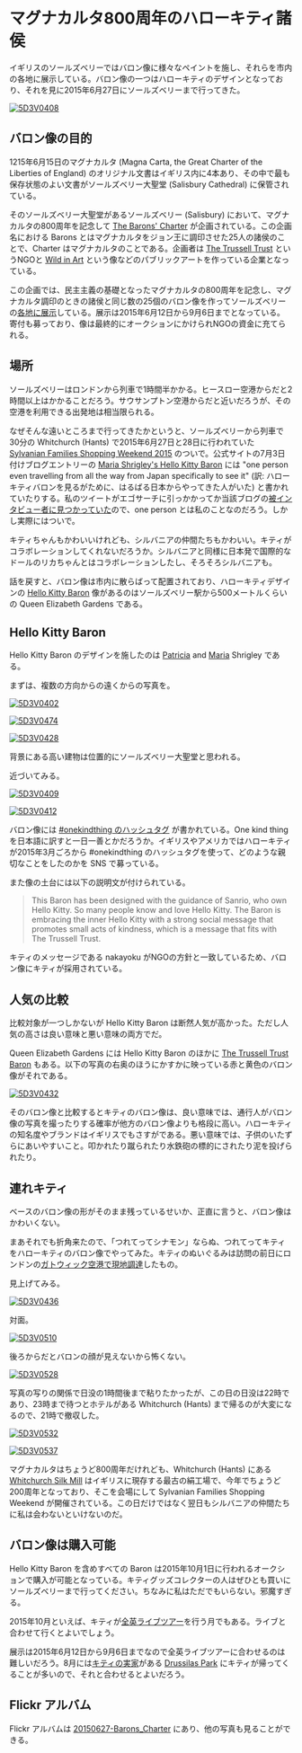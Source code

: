 # マグナカルタ800周年のハローキティ諸侯

イギリスのソールズベリーではバロン像に様々なペイントを施し、それらを市内の各地に展示している。バロン像の一つはハローキティのデザインとなっており、それを見に2015年6月27日にソールズベリーまで行ってきた。

[![5D3V0408](https://c2.staticflickr.com/4/3824/19210464520_0db6427d76.jpg)](https://www.flickr.com/photos/ohtake_tomohiro/19210464520)

## バロン像の目的

1215年6月15日のマグナカルタ (Magna Carta, the Great Charter of the Liberties of England) のオリジナル文書はイギリス内に4本あり、その中で最も保存状態のよい文書がソールズベリー大聖堂 (Salisbury Cathedral) に保管されている。

そのソールズベリー大聖堂があるソールズベリー (Salisbury) において、マグナカルタの800周年を記念して [The Barons' Charter](http://www.thebaronscharter.org.uk/) が企画されている。この企画名における Barons とはマグナカルタをジョン王に調印させた25人の諸侯のことで、Charter はマグナカルタのことである。企画者は [The Trussell Trust](http://www.trusselltrust.org/) というNGOと [Wild in Art](http://www.wildinart.co.uk/) という像などのパブリックアートを作っている企業となっている。

この企画では、民主主義の基礎となったマグナカルタの800周年を記念し、マグナカルタ調印のときの諸侯と同じ数の25個のバロン像を作ってソールズベリーの[各地に展示](http://www.thebaronscharter.org.uk/trail/)している。展示は2015年6月12日から9月6日までとなっている。寄付も募っており、像は最終的にオークションにかけられNGOの資金に充てられる。

## 場所

ソールズベリーはロンドンから列車で1時間半かかる。ヒースロー空港からだと2時間以上はかかることだろう。サウサンプトン空港からだと近いだろうが、その空港を利用できる出発地は相当限られる。

なぜそんな遠いところまで行ってきたかというと、ソールズベリーから列車で30分の Whitchurch (Hants) で2015年6月27日と28日に行われていた [Sylvanian Families Shopping Weekend 2015](https://www.facebook.com/events/555409394561754/) のついで。公式サイトの7月3日付けブログエントリーの [Maria Shrigley's Hello Kitty Baron](http://www.thebaronscharter.org.uk/news/maria-shrigleys-hello-kitty-baron/) には "one person even travelling from all the way from Japan specifically to see it" (訳: ハローキティバロンを見るがために、はるばる日本からやってきた人がいた) と書かれていたりする。私のツイートがエゴサーチに引っかかってか当該ブログの[被インタビュー者に見つかっていた](https://twitter.com/voomoo/status/615912860925960192)ので、one person とは私のことなのだろう。しかし実際にはついで。

キティちゃんもかわいいけれども、シルバニアの仲間たちもかわいい。キティがコラボレーションしてくれないだろうか。シルバニアと同様に日本発で国際的なドールのリカちゃんとはコラボレーションしたし、そろそろシルバニアも。

話を戻すと、バロン像は市内に散らばって配置されており、ハローキティデザインの [Hello Kitty Baron](http://www.thebaronscharter.org.uk/barons/hello-kitty-baron/) 像があるのはソールズベリー駅から500メートルくらいの Queen Elizabeth Gardens である。

## Hello Kitty Baron

Hello Kitty Baron のデザインを施したのは [Patricia](https://twitter.com/voomoo) and [Maria](https://twitter.com/mariashrigley) Shrigley である。

まずは、複数の方向からの遠くからの写真を。

[![5D3V0402](https://c1.staticflickr.com/1/337/18777444783_c8db12bef2.jpg)](https://www.flickr.com/photos/ohtake_tomohiro/18777444783)

[![5D3V0474](https://c1.staticflickr.com/1/539/19371951176_84795ff694.jpg)](https://www.flickr.com/photos/ohtake_tomohiro/19371951176)

[![5D3V0428](https://c2.staticflickr.com/4/3946/18775532564_19a0515124.jpg)](https://www.flickr.com/photos/ohtake_tomohiro/18775532564)

背景にある高い建物は位置的にソールズベリー大聖堂と思われる。

近づいてみる。

[![5D3V0409](https://c1.staticflickr.com/1/314/19402193201_5a2d72f979.jpg)](https://www.flickr.com/photos/ohtake_tomohiro/19402193201)

[![5D3V0412](https://c1.staticflickr.com/1/397/19210461410_f446733260.jpg)](https://www.flickr.com/photos/ohtake_tomohiro/19210461410)

バロン像には [#onekindthing のハッシュタグ](https://twitter.com/hashtag/onekindthing) が書かれている。One kind thing を日本語に訳すと一日一善とかだろうか。イギリスやアメリカではハローキティが2015年3月ごろから #onekindthing のハッシュタグを使って、どのような親切なことをしたのかを SNS で募っている。

また像の土台には以下の説明文が付けられている。

> This Baron has been designed with the guidance of Sanrio, who own Hello Kitty. So many people know and love Hello Kitty. The Baron is embracing the inner Hello Kitty with a strong social message that promotes small acts of kindness, which is a message that fits with The Trussell Trust.

キティのメッセージである nakayoku がNGOの方針と一致しているため、バロン像にキティが採用されている。

## 人気の比較

比較対象が一つしかないが Hello Kitty Baron は断然人気が高かった。ただし人気の高さは良い意味と悪い意味の両方でだ。

Queen Elizabeth Gardens には Hello Kitty Baron のほかに [The Trussell Trust Baron](http://www.thebaronscharter.org.uk/barons/trussell-trust-baron/) もある。以下の写真の右奥のほうにかすかに映っている赤と黄色のバロン像がそれである。

[![5D3V0432](https://c1.staticflickr.com/1/485/19402185751_266e45e4f2.jpg)](https://www.flickr.com/photos/ohtake_tomohiro/19402185751)

そのバロン像と比較するとキティのバロン像は、良い意味では、通行人がバロン像の写真を撮ったりする確率が他方のバロン像よりも格段に高い。ハローキティの知名度やブランドはイギリスでもさすがである。悪い意味では、子供のいたずらにあいやすいこと。叩かれたり蹴られたり水鉄砲の標的にされたり泥を投げられたり。

## 連れキティ

ベースのバロン像の形がそのまま残っているせいか、正直に言うと、バロン像はかわいくない。

まあそれでも折角来たので、「つれてってシナモン」ならぬ、つれてってキティをハローキティのバロン像でやってみた。キティのぬいぐるみは訪問の前日にロンドンの[ガトウィック空港で現地調達](https://twitter.com/ohtaket/status/614496373627580417)したもの。

見上げてみる。

[![5D3V0436](https://c1.staticflickr.com/1/376/18777427233_663e42ed36.jpg)](https://www.flickr.com/photos/ohtake_tomohiro/18777427233)

対面。

[![5D3V0510](https://c2.staticflickr.com/4/3677/18777403433_d948a0ebaa.jpg)](https://www.flickr.com/photos/ohtake_tomohiro/18777403433)

後ろからだとバロンの顔が見えないから怖くない。

[![5D3V0528](https://c2.staticflickr.com/4/3885/18777399213_18eccd732d.jpg)](https://www.flickr.com/photos/ohtake_tomohiro/18777399213)

写真の写りの関係で日没の1時間後まで粘りたかったが、この日の日没は22時であり、23時まで待つとホテルがある Whitchurch (Hants) まで帰るのが大変になるので、21時で撤収した。

[![5D3V0532](https://c1.staticflickr.com/1/366/19210430828_5be3653d66.jpg)](https://www.flickr.com/photos/ohtake_tomohiro/19210430828)

[![5D3V0537](https://c1.staticflickr.com/1/296/19210428588_932c620777.jpg)](https://www.flickr.com/photos/ohtake_tomohiro/19210428588)

マグナカルタはちょうど800周年だけれども、Whitchurch (Hants) にある [Whitchurch Silk Mill](http://whitchurchsilkmill.org.uk/mill/) はイギリスに現存する最古の絹工場で、今年でちょうど200周年となっており、そこを会場にして Sylvanian Families Shopping Weekend が開催されている。この日だけではなく翌日もシルバニアの仲間たちに私は会わないといけないのだ。

## バロン像は購入可能

Hello Kitty Baron を含めすべての Baron は2015年10月1日に行われるオークションで購入が可能となっている。キティグッズコレクターの人はぜひとも買いにソールズベリーまで行ってください。ちなみに私はただでもいらない。邪魔すぎる。

2015年10月といえば、キティが[全英ライブツアー](http://www.hellokittylive.com/)を行う月でもある。ライブと合わせて行くとよいでしょう。

展示は2015年6月12日から9月6日までなので全英ライブツアーに合わせるのは難しいだろう。8月には[キティの実家](http://ameblo.jp/ohtaket/entry-12033135171.html)がある [Drussilas Park](http://www.drusillas.co.uk/) にキティが帰ってくることが多いので、それと合わせるとよいだろう。

## Flickr アルバム

Flickr アルバムは [20150627-Barons_Charter](https://www.flickr.com/photos/ohtake_tomohiro/sets/72157655015392428) にあり、他の写真も見ることができる。
